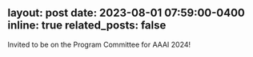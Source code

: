 layout: post
date: 2023-08-01 07:59:00-0400
inline: true
related_posts: false
---

Invited to be on the Program Committee for AAAI 2024!
